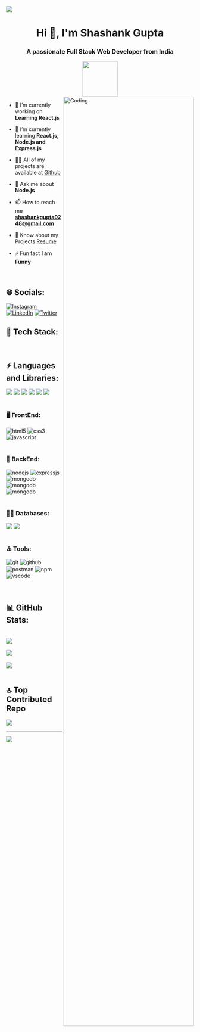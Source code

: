 <img src ="https://github.com/ShashankGupta10/ShashankGupta10/assets/117008526/89329af3-82b4-46cd-ad58-0733561909ab">
<h1 align="center">Hi 👋, I'm Shashank Gupta</h1>
<h3 align="center">A passionate Full Stack Web Developer from India</h3>
<div align=center>
 <img height="95" src="https://readme-typing-svg.herokuapp.com/?lines=SHASHANK+GUPTA+.+.+.;FULL+STACK+WEB+DEVELOPER;MERN+STACK+DEVELOPER;WEB+DEVELOPER;&color=cyan&center=true" />
</div>

<img  align="right" margin-top="30px" alt="Coding" width="350" height="80%" src="https://cdn.dribbble.com/users/1118376/screenshots/3604186/developer-dribbble.gif">

- 🔭 I’m currently working on **Learning React.js**

- 🌱 I’m currently learning **React.js, Node.js and Express.js**

- 👨‍💻 All of my projects are available at [Github](github.com/ShashankGupta10)

- 💬 Ask me about **Node.js**

- 📫 How to reach me **shashankgupta9248@gmail.com**

- 📄 Know about my Projects [Resume](https://drive.google.com/file/d/1Qcn9KZRZ3StFyuPYwlHXPTRtu8Xsmdf_/view?usp=sharing)

- ⚡ Fun fact **I am Funny**

</br>

## 🌐 Socials:

[![Instagram](https://img.shields.io/badge/Instagram-%23E4405F.svg?logo=Instagram&logoColor=white)](https://instagram.com/shashank._gupta_) [![LinkedIn](https://img.shields.io/badge/LinkedIn-%230077B5.svg?logo=linkedin&logoColor=white)](https://linkedin.com/in/shashankgupta10) [![Twitter](https://img.shields.io/badge/Twitter-%231DA1F2.svg?logo=Twitter&logoColor=white)](https://twitter.com/shashank_@18_)
</br>

<h2 align="left"> 📌 Tech Stack:</h2>
</br>
<div display="flex">
<h2 align="left"> ⚡ Languages and Libraries:</h2>
<img src = "https://img.shields.io/badge/c-%2300599C.svg?style=for-the-badge&logo=c&logoColor=white">
<img src = "https://img.shields.io/badge/c++-%2300599C.svg?style=for-the-badge&logo=c%2B%2B&logoColor=white">
<img src = "https://img.shields.io/badge/java-%23ED8B00.svg?style=for-the-badge&logo=java&logoColor=white">
<img src = "https://img.shields.io/badge/python-3670A0?style=for-the-badge&logo=python&logoColor=ffdd54">
<img src = "https://img.shields.io/badge/numpy-%23013243.svg?style=for-the-badge&logo=numpy&logoColor=white">
<img src = "https://img.shields.io/badge/pandas-%23150458.svg?style=for-the-badge&logo=pandas&logoColor=white">
</div>
<br>
<div display="flex">
  <h3> 🖥️ FrontEnd: </h3>    
 <img src="https://img.shields.io/badge/html5-%23E34F26.svg?style=for-the-badge&logo=html5&logoColor=white" align="center" alt="html5">
 <img src = "https://img.shields.io/badge/css3-%231572B6.svg?style=for-the-badge&logo=css3&logoColor=white" align="center" alt="css3">
 <img src ="https://img.shields.io/badge/javascript-%23323330.svg?style=for-the-badge&logo=javascript&logoColor=%23F7DF1E" align="center" alt="javascript">
</div>
</br>
 <div ><h3> 👾 BackEnd: </h3> 
   <img src="https://img.shields.io/badge/Node.js-339933?style=for-the-badge&logo=nodedotjs&logoColor=white" align="center" alt="nodejs" />
   <img src="https://img.shields.io/badge/Express.js-%23323330?style=for-the-badge&logo=express&logoColor=white" align="center" alt="expressjs"/>
   <img src="https://img.shields.io/badge/JWT-black?style=for-the-badge&logo=JSON%20web%20tokens" align="center" alt="mongodb"/>
   <img src="https://img.shields.io/badge/Mongoose-4EA94B?style=for-the-badge&logo=mongoose&logoColor=white&color=red" align="center" alt="mongodb"/>
   <img src="https://img.shields.io/badge/Bcrypt JS-4EA94B?style=for-the-badge&logo=bcrypt&logoColor=white&color=blue" align="center" alt="mongodb"/>
 </div>
</br>
<div ><h3> 👨‍💻 Databases: </h3> 
   <img src="https://img.shields.io/badge/MongoDB-%234ea94b.svg?style=for-the-badge&logo=mongodb&logoColor=white" />
   <img src="https://img.shields.io/badge/mysql-%2300f.svg?style=for-the-badge&logo=mysql&logoColor=white">
 </div>
 </br>
   <div ><h3> ⚓️ Tools: </h3> 
   <img src="https://img.shields.io/badge/git-%23000000.svg?style=for-the-badge&logo=git&logoColor=#00C7B7&color=red" align="center" alt="git"/>
   <img src="https://img.shields.io/badge/GitHub-100000?style=for-the-badge&logo=github&logoColor=white" align="center" alt="github"/>
   <img src ="https://img.shields.io/badge/Postman-FF6C37?style=for-the-badge&logo=postman&logoColor=white" align="center" alt="postman">
   <img src = "https://img.shields.io/badge/NPM-%23000000.svg?style=for-the-badge&logo=npm&logoColor=white" align="center" alt="npm">
   <img src="https://img.shields.io/badge/Visual%20Studio-%231572B6.svg?style=for-the-badge&logo=visual-studio&logoColor=white"  align="center" alt="vscode"/>
 </div>
 </br>
 </br>
 
## 📊 GitHub Stats:
</br>
<div><img src = "https://github-readme-stats.vercel.app/api?username=ShashankGupta10&theme=shades-of-purple&hide_border=false&include_all_commits=false&count_private=false"><br/></br>
<img src ="https://github-readme-streak-stats.herokuapp.com/?user=ShashankGupta10&theme=shades-of-purple&hide_border=false"><br/></br>
<img src = "https://github-readme-stats.vercel.app/api/top-langs/?username=ShashankGupta10&theme=shades-of-purple&hide_border=false&include_all_commits=false&count_private=false&layout=compact"></div>
</br>

## 🔝 Top Contributed Repo

![](https://github-contributor-stats.vercel.app/api?username=ShashankGupta10&limit=5&theme=dark&combine_all_yearly_contributions=true)

---

[![](https://visitcount.itsvg.in/api?id=ShashankGupta10&icon=2&color=0)](https://visitcount.itsvg.in)

<!-- Proudly created with GPRM ( https://gprm.itsvg.in ) -->
